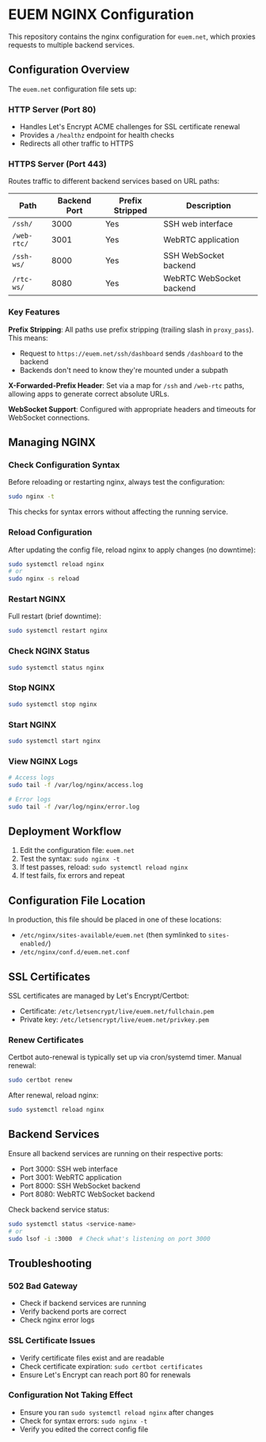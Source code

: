 # EUEM NGINX Configuration

This repository contains the nginx configuration for `euem.net`, which proxies requests to multiple backend services.

## Configuration Overview

The `euem.net` configuration file sets up:

### HTTP Server (Port 80)
- Handles Let's Encrypt ACME challenges for SSL certificate renewal
- Provides a `/healthz` endpoint for health checks
- Redirects all other traffic to HTTPS

### HTTPS Server (Port 443)
Routes traffic to different backend services based on URL paths:

| Path | Backend Port | Prefix Stripped | Description |
|------|--------------|-----------------|-------------|
| `/ssh/` | 3000 | Yes | SSH web interface |
| `/web-rtc/` | 3001 | Yes | WebRTC application |
| `/ssh-ws/` | 8000 | Yes | SSH WebSocket backend |
| `/rtc-ws/` | 8080 | Yes | WebRTC WebSocket backend |

### Key Features

**Prefix Stripping**: All paths use prefix stripping (trailing slash in `proxy_pass`). This means:
- Request to `https://euem.net/ssh/dashboard` sends `/dashboard` to the backend
- Backends don't need to know they're mounted under a subpath

**X-Forwarded-Prefix Header**: Set via a map for `/ssh` and `/web-rtc` paths, allowing apps to generate correct absolute URLs.

**WebSocket Support**: Configured with appropriate headers and timeouts for WebSocket connections.

## Managing NGINX

### Check Configuration Syntax

Before reloading or restarting nginx, always test the configuration:

```bash
sudo nginx -t
```

This checks for syntax errors without affecting the running service.

### Reload Configuration

After updating the config file, reload nginx to apply changes (no downtime):

```bash
sudo systemctl reload nginx
# or
sudo nginx -s reload
```

### Restart NGINX

Full restart (brief downtime):

```bash
sudo systemctl restart nginx
```

### Check NGINX Status

```bash
sudo systemctl status nginx
```

### Stop NGINX

```bash
sudo systemctl stop nginx
```

### Start NGINX

```bash
sudo systemctl start nginx
```

### View NGINX Logs

```bash
# Access logs
sudo tail -f /var/log/nginx/access.log

# Error logs
sudo tail -f /var/log/nginx/error.log
```

## Deployment Workflow

1. Edit the configuration file: `euem.net`
2. Test the syntax: `sudo nginx -t`
3. If test passes, reload: `sudo systemctl reload nginx`
4. If test fails, fix errors and repeat

## Configuration File Location

In production, this file should be placed in one of these locations:

- `/etc/nginx/sites-available/euem.net` (then symlinked to `sites-enabled/`)
- `/etc/nginx/conf.d/euem.net.conf`

## SSL Certificates

SSL certificates are managed by Let's Encrypt/Certbot:

- Certificate: `/etc/letsencrypt/live/euem.net/fullchain.pem`
- Private key: `/etc/letsencrypt/live/euem.net/privkey.pem`

### Renew Certificates

Certbot auto-renewal is typically set up via cron/systemd timer. Manual renewal:

```bash
sudo certbot renew
```

After renewal, reload nginx:

```bash
sudo systemctl reload nginx
```

## Backend Services

Ensure all backend services are running on their respective ports:

- Port 3000: SSH web interface
- Port 3001: WebRTC application
- Port 8000: SSH WebSocket backend
- Port 8080: WebRTC WebSocket backend

Check backend service status:

```bash
sudo systemctl status <service-name>
# or
sudo lsof -i :3000  # Check what's listening on port 3000
```

## Troubleshooting

### 502 Bad Gateway
- Check if backend services are running
- Verify backend ports are correct
- Check nginx error logs

### SSL Certificate Issues
- Verify certificate files exist and are readable
- Check certificate expiration: `sudo certbot certificates`
- Ensure Let's Encrypt can reach port 80 for renewals

### Configuration Not Taking Effect
- Ensure you ran `sudo systemctl reload nginx` after changes
- Check for syntax errors: `sudo nginx -t`
- Verify you edited the correct config file

